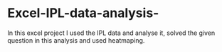 # Excel-IPL-data-analysis-
In this excel project I used the IPL data and analyse it, solved the given question in this analysis and used heatmaping.
